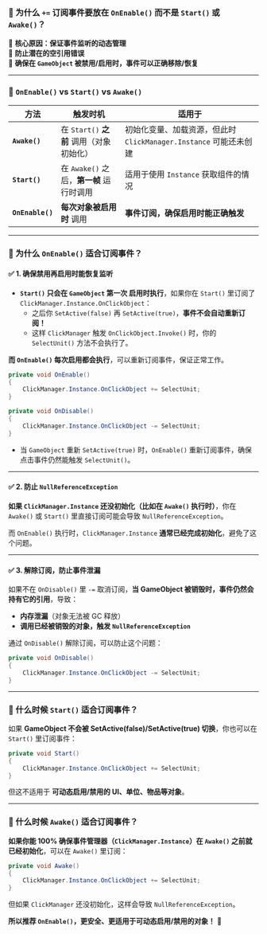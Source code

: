 ### **📌 为什么 `+=` 订阅事件要放在 `OnEnable()` 而不是 `Start()` 或 `Awake()`？**

🔹 **核心原因：保证事件监听的动态管理**  
🔹 **防止潜在的空引用错误**  
🔹 **确保在 `GameObject` 被禁用/启用时，事件可以正确移除/恢复**

---

### **📍 `OnEnable()` vs `Start()` vs `Awake()`**
| 方法 | 触发时机 | 适用于 |
|------|---------|------|
| **`Awake()`** | 在 `Start()` **之前** 调用（对象初始化） | 初始化变量、加载资源，但此时 `ClickManager.Instance` 可能还未创建 |
| **`Start()`** | 在 `Awake()` 之后，**第一帧** 运行时调用 | 适用于使用 `Instance` 获取组件的情况 |
| **`OnEnable()`** | **每次对象被启用时** 调用 | **事件订阅，确保启用时能正确触发** |

---

### **📌 为什么 `OnEnable()` 适合订阅事件？**
#### **✅ 1. 确保禁用再启用时能恢复监听**
- **`Start()` 只会在 `GameObject` **第一次** 启用时执行**，如果你在 `Start()` 里订阅了 `ClickManager.Instance.OnClickObject`：
  - 之后你 `SetActive(false)` 再 `SetActive(true)`，**事件不会自动重新订阅！**
  - 这样 `ClickManager` 触发 `OnClickObject.Invoke()` 时，你的 `SelectUnit()` 方法不会执行了。

**而 `OnEnable()` 每次启用都会执行**，可以重新订阅事件，保证正常工作。

```csharp
private void OnEnable()
{
    ClickManager.Instance.OnClickObject += SelectUnit;
}

private void OnDisable()
{
    ClickManager.Instance.OnClickObject -= SelectUnit;
}
```
- 当 `GameObject` 重新 `SetActive(true)` 时，`OnEnable()` 重新订阅事件，确保点击事件仍然能触发 `SelectUnit()`。

---

#### **✅ 2. 防止 `NullReferenceException`**
**如果 `ClickManager.Instance` 还没初始化（比如在 `Awake()` 执行时）**，你在 `Awake()` 或 `Start()` 里直接订阅可能会导致 `NullReferenceException`。

而 `OnEnable()` 执行时，`ClickManager.Instance` **通常已经完成初始化**，避免了这个问题。

---

#### **✅ 3. 解除订阅，防止事件泄漏**
如果不在 `OnDisable()` 里 `-=` 取消订阅，**当 GameObject 被销毁时，事件仍然会持有它的引用**，导致：
- **内存泄漏**（对象无法被 GC 释放）
- **调用已经被销毁的对象，触发 `NullReferenceException`**

通过 `OnDisable()` 解除订阅，可以防止这个问题：
```csharp
private void OnDisable()
{
    ClickManager.Instance.OnClickObject -= SelectUnit;
}
```

---

### **📌 什么时候 `Start()` 适合订阅事件？**
如果 **GameObject 不会被 SetActive(false)/SetActive(true) 切换**，你也可以在 `Start()` 里订阅事件：
```csharp
private void Start()
{
    ClickManager.Instance.OnClickObject += SelectUnit;
}
```
但这不适用于 **可动态启用/禁用的 UI、单位、物品等对象**。

---

### **📌 什么时候 `Awake()` 适合订阅事件？**
**如果你能 100% 确保事件管理器（`ClickManager.Instance`）在 `Awake()` 之前就已经初始化**，可以在 `Awake()` 里订阅：
```csharp
private void Awake()
{
    ClickManager.Instance.OnClickObject += SelectUnit;
}
```
但如果 `ClickManager` 还没初始化，这样会导致 `NullReferenceException`。

**所以推荐 `OnEnable()`，更安全、更适用于可动态启用/禁用的对象！** 🚀